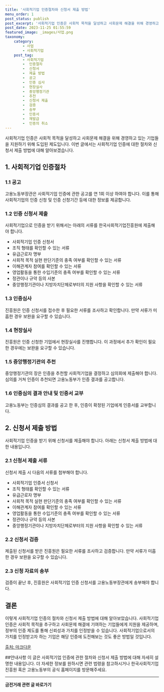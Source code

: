 ```yaml
---
title: '사회적기업 인증절차와 신청서 제출 방법'
menu_order: 1
post_status: publish
post_excerpt: '사회적기업 인증은 사회적 목적을 달성하고 사회문제 해결을 위해 경영하고 있는 기업들을 지원하기 위해 도입된 제도입니다. 이번 글에서는 사회적기업 인증에 대한 절차와 신청서 제출 방법에 대해 알아보겠습니다.'
post_date: 2023-11-25 01:55:59
featured_image: _images/사업.png
taxonomy:
    category:
        - 사업
        - 사회적기업
    post_tag:
        - 사회적기업
        -  인증절차
        -  신청서
        -  제출 방법
        -  공고
        -  인증 심사
        -  현장실사
        -  중앙행정기관
        -  추천
        -  신청서 제출
        -  검증
        -  송부
        -  인증서
        -  재발급
        -  인증의 취소
---
```



사회적기업 인증은 사회적 목적을 달성하고 사회문제 해결을 위해 경영하고 있는 기업들을 지원하기 위해 도입된 제도입니다. 이번 글에서는 사회적기업 인증에 대한 절차와 신청서 제출 방법에 대해 알아보겠습니다.

## 1. 사회적기업 인증절차

### 1.1 공고

고용노동부장관은 사회적기업 인증에 관한 공고를 연 1회 이상 하여야 합니다. 이를 통해 사회적기업의 인증 신청 및 인증 신청기간 등에 대한 정보를 제공합니다.

### 1.2 인증 신청서 제출

사회적기업으로 인증을 받기 위해서는 아래의 서류를 한국사회적기업진흥원에 제출해야 합니다.

- 사회적기업 인증 신청서
- 조직 형태를 확인할 수 있는 서류
- 유급근로자 명부
- 사회적 목적 실현 판단기준의 충족 여부를 확인할 수 있는 서류
- 이해관계자 참여를 확인할 수 있는 서류
- 영업활동을 통한 수입기준의 충족 여부를 확인할 수 있는 서류
- 정관이나 규약 등의 사본
- 중앙행정기관이나 지방자치단체로부터의 지원 사항을 확인할 수 있는 서류

### 1.3 인증심사

진흥원은 인증 신청서를 접수한 후 필요한 서류를 조사하고 확인합니다. 만약 서류가 미흡한 경우 보완을 요구할 수 있습니다.

### 1.4 현장실사

진흥원은 인증 신청한 기업에서 현장실사를 진행합니다. 이 과정에서 추가 확인이 필요한 경우에는 보완을 요구할 수 있습니다.

### 1.5 중앙행정기관의 추천

중앙행정기관의 장은 인증을 추천할 사회적기업을 결정하고 심의회에 제출해야 합니다. 심의를 거쳐 인증이 추천되면 고용노동부가 인증 결과를 공고합니다.

### 1.6 인증심의 결과 안내 및 인증서 교부

고용노동부는 인증심의 결과를 공고 한 후, 인증이 확정된 기업에게 인증서를 교부합니다.

## 2. 신청서 제출 방법

사회적기업 인증을 받기 위해 신청서를 제출해야 합니다. 아래는 신청서 제출 방법에 대한 내용입니다.

### 2.1 신청서 제출 서류

신청서 제출 시 다음의 서류를 첨부해야 합니다.

- 사회적기업 인증서 신청서
- 조직 형태를 확인할 수 있는 서류
- 유급근로자 명부
- 사회적 목적 실현 판단기준의 충족 여부를 확인할 수 있는 서류
- 이해관계자 참여를 확인할 수 있는 서류
- 영업활동을 통한 수입기준의 충족 여부를 확인할 수 있는 서류
- 정관이나 규약 등의 사본
- 중앙행정기관이나 지방자치단체로부터의 지원 사항을 확인할 수 있는 서류

### 2.2 신청서 검증

제출된 신청서를 받은 진흥원은 필요한 서류를 조사하고 검증합니다. 만약 서류가 미흡한 경우 보완을 요구할 수 있습니다.

### 2.3 신청 자료의 송부

검증이 끝난 후, 진흥원은 사회적기업 인증 신청서를 고용노동부장관에게 송부해야 합니다.

## 결론

이렇게 사회적기업 인증의 절차와 신청서 제출 방법에 대해 알아보았습니다. 사회적기업 인증은 사회적 목적을 추구하고 사회문제 해결에 기여하는 기업들에게 지원을 제공하며, 정부의 인증 제도를 통해 신뢰성과 가치를 인정받을 수 있습니다. 사회적기업으로서의 가치를 인정받고자 하는 기업은 해당 인증에 도전해보는 것도 좋은 방법일 것입니다. 

[출처: 마크다운](https://www.markdownguide.org/basic-syntax/)

##안내사항
이 글은 사회적기업 인증에 관한 절차와 신청서 제출 방법에 대해 자세히 설명한 내용입니다. 더 자세한 정보를 원하시면 관련 법령을 참고하시거나 한국사회적기업진흥원 혹은 고용노동부의 공식 홈페이지를 방문해주세요.
<!-- wp:separator -->
<hr class="wp-block-separator has-alpha-channel-opacity"/>
<!-- /wp:separator -->

<!-- wp:group {"backgroundColor":"base","layout":{"type":"constrained"}} -->
<div class="wp-block-group has-base-background-color has-background"><!-- wp:paragraph {"align":"center","fontSize":"medium"} -->
<p class="has-text-align-center has-large-font-size"><strong>금전거래 관련 글 바로가기</strong></p>
<!-- /wp:paragraph -->


<!-- wp:latest-posts
{"categories":[{"id":13538,"count":19,"description":"","link":"https://uknowlaw.com/category/%ea%b8%88%ec%a0%84%ea%b1%b0%eb%9e%98/","name":"금전거래","slug":"금전거래","taxonomy":"category","parent":0,"meta":[],"_links":{"self":[{"href":"https://uknowlaw.com/wp-json/wp/v2/categories/13538"}],"collection":[{"href":"https://uknowlaw.com/wp-json/wp/v2/categories"}],"about":[{"href":"https://uknowlaw.com/wp-json/wp/v2/taxonomies/category"}],"wp:post_type":[{"href":"https://uknowlaw.com/wp-json/wp/v2/posts?categories=13538"}],"curies":[{"name":"wp","href":"https://api.w.org/{rel}","templated":true}]}}],"postsToShow":100,"excerptLength":28,"postLayout":"grid","columns":2,"featuredImageAlign":"left","featuredImageSizeSlug":"large","fontSize":"small"} /--></div>
<!-- /wp:group -->